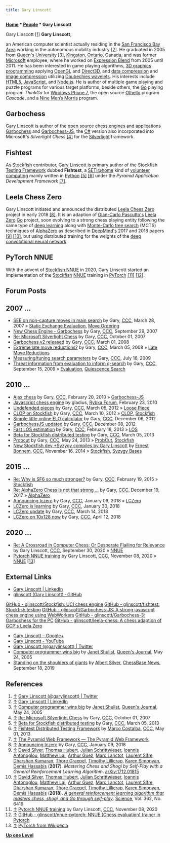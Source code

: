 ```yaml
---
title: Gary Linscott
---
```

**[Home](Home "Home") * [People](People "People") * Gary Linscott**

[](https://twitter.com/garylinscott) Gary Linscott <a id="cite-note-1" href="#cite-ref-1">[1]</a>
**Gary Linscott**,

an American computer scientist actually residing in the [San Francisco Bay Area](https://en.wikipedia.org/wiki/San_Francisco_Bay_Area) working in the autonomous mobility industry <a id="cite-note-2" href="#cite-ref-2">[2]</a>. He graduated in 2005 from [Queen's University](https://en.wikipedia.org/wiki/Queen%27s_University) <a id="cite-note-3" href="#cite-ref-3">[3]</a>, [Kingston, Ontario](https://en.wikipedia.org/wiki/Kingston,_Ontario), Canada,
and was former [Microsoft](Microsoft "Microsoft") employee, where he worked on [Expression Blend](https://en.wikipedia.org/wiki/Microsoft_Blend) from 2005 until 2011. He has been interested in game playing algorithms, [3D graphics programming](Graphics_Programming "Graphics Programming") applying [OpenGL](https://en.wikipedia.org/wiki/OpenGL) and [Direct3D](https://en.wikipedia.org/wiki/Direct3D), and [data compression](https://en.wikipedia.org/wiki/Data_compression) and [image compression](https://en.wikipedia.org/wiki/Image_compression) utilizing [Daubechies wavelets](https://en.wikipedia.org/wiki/Daubechies_wavelet). His interests include [HTML5](https://en.wikipedia.org/wiki/HTML5), [JavaScript](JavaScript "JavaScript"), and [Node.js](https://en.wikipedia.org/wiki/Node.js). He is author of multiple game playing and puzzle programs for various target platforms, beside others, the [Go](Go "Go") playing program *ThinkGo* for [Windows Phone 7](Windows#Phone7 "Windows"), the open source [Othello](Othello "Othello") program *Cascade*, and a [Nine Men’s Morris](Nine_Men%E2%80%99s_Morris "Nine Men’s Morris") program.

## Garbochess

Gary Linscott is author of the [open source chess engines](Category:Open_Source "Category:Open Source") and applications [Garbochess](Garbochess "Garbochess") and [Garbochess-JS](Garbochess-JS "Garbochess-JS"), the [C#](C_sharp "C sharp") version also incorporated into Microsoft's *Silverlight Chess* <a id="cite-note-4" href="#cite-ref-4">[4]</a> for the [Silverlight](https://en.wikipedia.org/wiki/Microsoft_Silverlight) framework.

## Fishtest

As [Stockfish](Stockfish "Stockfish") contributor, Gary Linscott is primary author of the Stockfish [Testing Framework](Stockfish#TestingFramework "Stockfish") dubbed **Fishtest**, a [SETI@home](https://en.wikipedia.org/wiki/SETI@home) kind of [volunteer computing](https://en.wikipedia.org/wiki/Volunteer_computing)
mainly written in [Python](Python "Python") <a id="cite-note-5" href="#cite-ref-5">[5]</a> <a id="cite-note-6" href="#cite-ref-6">[6]</a> under the *Pyramid Application Development Framework* <a id="cite-note-7" href="#cite-ref-7">[7]</a>.

## Leela Chess Zero

Gary Linscott initiated and announced the distributed [Leela Chess Zero](Leela_Chess_Zero "Leela Chess Zero") project in early 2018 <a id="cite-note-8" href="#cite-ref-8">[8]</a>. It is an adaption of [Gian-Carlo Pascutto's](Gian-Carlo_Pascutto "Gian-Carlo Pascutto") [Leela Zero](index.php?title=Leela_Zero&action=edit&redlink=1 "Leela Zero (page does not exist)") [Go](Go "Go") project, soon evolving to a strong chess playing entity following the same type of [deep learning](Deep_Learning "Deep Learning") along with [Monte-Carlo tree search](Monte-Carlo_Tree_Search "Monte-Carlo Tree Search") (MCTS) techniques of [AlphaZero](AlphaZero "AlphaZero") as described in [DeepMind's](index.php?title=DeepMind&action=edit&redlink=1 "DeepMind (page does not exist)") 2017 and 2018 papers
<a id="cite-note-9" href="#cite-ref-9">[9]</a>
<a id="cite-note-10" href="#cite-ref-10">[10]</a>, but using distributed training for the weights of the [deep](Neural_Networks#Deep "Neural Networks") [convolutional neural network](Neural_Networks#Convolutional "Neural Networks").

## PyTorch NNUE

With the advent of [Stockfish NNUE](Stockfish_NNUE "Stockfish NNUE") in 2020, Gary Linscott started an implementation of the [Stockfish](Stockfish "Stockfish") [NNUE](NNUE "NNUE") training in [PyTorch](https://en.wikipedia.org/wiki/PyTorch) <a id="cite-note-11" href="#cite-ref-11">[11]</a> <a id="cite-note-12" href="#cite-ref-12">[12]</a>.

## Forum Posts

## 2007 ...

- [SEE on non-capture moves in main search](http://www.talkchess.com/forum/viewtopic.php?t=12706) by Gary, [CCC](CCC "CCC"), March 28, 2007 » [Static Exchange Evaluation](Static_Exchange_Evaluation "Static Exchange Evaluation"), [Move Ordering](Move_Ordering "Move Ordering")
- [New Chess Engine - Garbochess](http://www.talkchess.com/forum/viewtopic.php?t=16768) by Gary, [CCC](CCC "CCC"), September 29, 2007
- [Re: Microsoft Silverlight Chess](http://www.talkchess.com/forum/viewtopic.php?t=16814&start=1) by Gary, [CCC](CCC "CCC"), October 01, 2007
- [Garbochess v2 released](http://www.talkchess.com/forum/viewtopic.php?t=19933) by Gary, [CCC](CCC "CCC"), March 01, 2008
- [Extreme late move reductions?](http://www.talkchess.com/forum/viewtopic.php?p=178438) by Gary, [CCC](CCC "CCC"), March 05, 2008 » [Late Move Reductions](Late_Move_Reductions "Late Move Reductions")
- [Measuring/tuning search parameters](http://www.talkchess.com/forum/viewtopic.php?p=280865) by Gary, [CCC](CCC "CCC"), July 16, 2009
- [Threat information from evaluation to inform q-search](http://www.talkchess.com/forum/viewtopic.php?p=291259) by Gary, [CCC](CCC "CCC"), September 15, 2009 » [Evaluation](Evaluation "Evaluation"), [Quiescence Search](Quiescence_Search "Quiescence Search")

## 2010 ...

- [Ajax chess](http://www.talkchess.com/forum/viewtopic.php?p=332081) by Gary, [CCC](CCC "CCC"), February 20, 2010 » [Garbochess-JS](Garbochess-JS "Garbochess-JS")
- [Javascript chess engine](http://rybkaforum.net/cgi-bin/rybkaforum/topic_show.pl?tid=15663) by gladius, [Rybka Forum](Computer_Chess_Forums "Computer Chess Forums"), February 23, 2010
- [Undefended pieces](http://www.talkchess.com/forum/viewtopic.php?p=453708) by Gary, [CCC](CCC "CCC"), March 05, 2012 » [Loose Piece](Loose_Piece "Loose Piece")
- [CLOP on Stockfish](http://www.talkchess.com/forum/viewtopic.php?p=454327) by Gary, [CCC](CCC "CCC"), March 10, 2012 » [CLOP](CLOP "CLOP"), [Stockfish](Stockfish "Stockfish")
- [Simple little online ELO calculator](http://www.talkchess.com/forum/viewtopic.php?p=495734) by Gary, [CCC](CCC "CCC"), December 06, 2012
- [GarbochessJS updated](http://www.talkchess.com/forum/viewtopic.php?t=46330) by Gary, [CCC](CCC "CCC"), December 08, 2012
- [Fast LOS estimation](http://www.talkchess.com/forum/viewtopic.php?p=508206) by Gary, [CCC](CCC "CCC"), February 18, 2013 » [LOS](LOS_Table "LOS Table")
- [Beta for Stockfish distributed testing](http://www.talkchess.com/forum/viewtopic.php?t=47407) by Gary, [CCC](CCC "CCC"), March 05, 2013
- [Probcut](http://www.talkchess.com/forum/viewtopic.php?p=518426) by Gary, [CCC](CCC "CCC"), May 24, 2013 » [ProbCut](ProbCut "ProbCut"), [Stockfish](Stockfish "Stockfish")
- [New Stockfish dev +Syzygy compiles by Gary Linscott](http://www.talkchess.com/forum/viewtopic.php?t=54360) by [Ernest Bonnem](index.php?title=Ernest_Bonnem&action=edit&redlink=1 "Ernest Bonnem (page does not exist)"), [CCC](CCC "CCC"), November 16, 2014 » [Stockfish](Stockfish "Stockfish"), [Syzygy Bases](Syzygy_Bases "Syzygy Bases")

## 2015 ...

- [Re: Why is SF6 so much stronger?](http://www.talkchess.com/forum3/viewtopic.php?f=7&t=55390&start=10) by Gary, [CCC](CCC "CCC"), February 19, 2015 » [Stockfish](Stockfish "Stockfish")
- [Re: AlphaZero Chess is not that strong ...](http://www.talkchess.com/forum3/viewtopic.php?f=2&t=66062&start=3) by Gary, [CCC](CCC "CCC"), December 19, 2017 » [AlphaZero](AlphaZero "AlphaZero")
- [Announcing lczero](http://www.talkchess.com/forum/viewtopic.php?t=66280) by Gary, [CCC](CCC "CCC"), January 09, 2018 » [LCZero](Leela_Chess_Zero "Leela Chess Zero")
- [LCZero is learning](http://www.talkchess.com/forum/viewtopic.php?t=66452) by Gary, [CCC](CCC "CCC"), January 30, 2018
- [LCZero update](http://www.talkchess.com/forum/viewtopic.php?t=66824) by Gary, [CCC](CCC "CCC"), March 14, 2018
- [LCZero on 10x128 now](http://www.talkchess.com/forum3/viewtopic.php?f=2&t=67087) by Gary, [CCC](CCC "CCC"), April 12, 2018

## 2020 ...

- [Re: A Crossroad in Computer Chess; Or Desperate Flailing for Relevance](http://www.talkchess.com/forum3/viewtopic.php?f=2&t=75247&start=74) by Gary Linscott, [CCC](CCC "CCC"), September 30, 2020 » [NNUE](NNUE "NNUE")
- [Pytorch NNUE training](http://www.talkchess.com/forum3/viewtopic.php?f=7&t=75724) by Gary Linscott, [CCC](CCC "CCC"), November 08, 2020 » [NNUE](NNUE "NNUE") <a id="cite-note-13" href="#cite-ref-13">[13]</a>

## External Links

- [Gary Linscott | LinkedIn](https://www.linkedin.com/in/gary-linscott-24437517/)
- [glinscott (Gary Linscott) · GitHub](https://github.com/glinscott)

[GitHub - glinscott/Stockfish: UCI chess engine](https://github.com/glinscott/Stockfish)
[GitHub - glinscott/fishtest: Stockfish testing](https://github.com/glinscott/fishtest)
[GitHub - glinscott/Garbochess-JS: A strong javascript chess engine using WebWorkers](https://github.com/glinscott/Garbochess-JS)
[GitHub - glinscott/Garbochess-3: Garbochess for the PC](https://github.com/glinscott/Garbochess-3)
[GitHub - glinscott/leela-chess: A chess adaption of GCP's Leela Zero](https://github.com/glinscott/leela-chess)

- [Gary Linscott – Google+](https://plus.google.com/113215143180039672529/posts)
- [Gary Linscott - YouTube](https://www.youtube.com/user/glinscott)
- [Gary Linscott (@garylinscott) | Twitter](https://twitter.com/garylinscott)
- [Computer programmer wins big](http://queensjournal.ca/story/2005-05-24/news/computer-programmer-wins-big/) by [Janet Shulist](http://queensjournal.ca/author/janet-shulist/), [Queen's Journal](https://en.wikipedia.org/wiki/The_Queen%27s_Journal), May 24, 2005
- [Standing on the shoulders of giants](https://en.chessbase.com/post/standing-on-the-shoulders-of-giants) by [Albert Silver](Albert_Silver "Albert Silver"), [ChessBase News](ChessBase "ChessBase"), September 18, 2019

## References

1. <a id="cite-ref-1" href="#cite-note-1">↑</a> [Gary Linscott (@garylinscott) | Twitter](https://twitter.com/garylinscott)
1. <a id="cite-ref-2" href="#cite-note-2">↑</a> [Gary Linscott | LinkedIn](https://www.linkedin.com/in/gary-linscott-24437517/)
1. <a id="cite-ref-3" href="#cite-note-3">↑</a> [Computer programmer wins big](http://queensjournal.ca/story/2005-05-24/news/computer-programmer-wins-big/) by [Janet Shulist](http://queensjournal.ca/author/janet-shulist/), [Queen's Journal](https://en.wikipedia.org/wiki/The_Queen%27s_Journal), May 24, 2005
1. <a id="cite-ref-4" href="#cite-note-4">↑</a> [Re: Microsoft Silverlight Chess](http://www.talkchess.com/forum/viewtopic.php?t=16814&start=1) by Gary, [CCC](CCC "CCC"), October 01, 2007
1. <a id="cite-ref-5" href="#cite-note-5">↑</a> [Beta for Stockfish distributed testing](http://www.talkchess.com/forum/viewtopic.php?t=47407) by Gary, [CCC](CCC "CCC"), March 05, 2013
1. <a id="cite-ref-6" href="#cite-note-6">↑</a> [Fishtest Distributed Testing Framework](http://www.talkchess.com/forum/viewtopic.php?t=47885) by [Marco Costalba](Marco_Costalba "Marco Costalba"), [CCC](CCC "CCC"), May 01, 2013
1. <a id="cite-ref-7" href="#cite-note-7">↑</a> [The Pyramid Web Framework — The Pyramid Web Framework](https://docs.pylonsproject.org/projects/pyramid/en/latest/)
1. <a id="cite-ref-8" href="#cite-note-8">↑</a> [Announcing lczero](http://www.talkchess.com/forum/viewtopic.php?t=66280) by Gary, [CCC](CCC "CCC"), January 09, 2018
1. <a id="cite-ref-9" href="#cite-note-9">↑</a> [David Silver](David_Silver "David Silver"), [Thomas Hubert](Thomas_Hubert "Thomas Hubert"), [Julian Schrittwieser](Julian_Schrittwieser "Julian Schrittwieser"), [Ioannis Antonoglou](Ioannis_Antonoglou "Ioannis Antonoglou"), [Matthew Lai](Matthew_Lai "Matthew Lai"), [Arthur Guez](Arthur_Guez "Arthur Guez"), [Marc Lanctot](Marc_Lanctot "Marc Lanctot"), [Laurent Sifre](Laurent_Sifre "Laurent Sifre"), [Dharshan Kumaran](Dharshan_Kumaran "Dharshan Kumaran"), [Thore Graepel](Thore_Graepel "Thore Graepel"), [Timothy Lillicrap](Timothy_Lillicrap "Timothy Lillicrap"), [Karen Simonyan](Karen_Simonyan "Karen Simonyan"), [Demis Hassabis](Demis_Hassabis "Demis Hassabis") (**2017**). *Mastering Chess and Shogi by Self-Play with a General Reinforcement Learning Algorithm*. [arXiv:1712.01815](https://arxiv.org/abs/1712.01815)
1. <a id="cite-ref-10" href="#cite-note-10">↑</a> [David Silver](David_Silver "David Silver"), [Thomas Hubert](Thomas_Hubert "Thomas Hubert"), [Julian Schrittwieser](Julian_Schrittwieser "Julian Schrittwieser"), [Ioannis Antonoglou](Ioannis_Antonoglou "Ioannis Antonoglou"), [Matthew Lai](Matthew_Lai "Matthew Lai"), [Arthur Guez](Arthur_Guez "Arthur Guez"), [Marc Lanctot](Marc_Lanctot "Marc Lanctot"), [Laurent Sifre](Laurent_Sifre "Laurent Sifre"), [Dharshan Kumaran](Dharshan_Kumaran "Dharshan Kumaran"), [Thore Graepel](Thore_Graepel "Thore Graepel"), [Timothy Lillicrap](Timothy_Lillicrap "Timothy Lillicrap"), [Karen Simonyan](Karen_Simonyan "Karen Simonyan"), [Demis Hassabis](Demis_Hassabis "Demis Hassabis") (**2018**). *[A general reinforcement learning algorithm that masters chess, shogi, and Go through self-play](http://science.sciencemag.org/content/362/6419/1140)*. [Science](<https://en.wikipedia.org/wiki/Science_(journal)>), Vol. 362, No. 6419
1. <a id="cite-ref-11" href="#cite-note-11">↑</a> [Pytorch NNUE training](http://www.talkchess.com/forum3/viewtopic.php?f=7&t=75724) by Gary Linscott, [CCC](CCC "CCC"), November 08, 2020
1. <a id="cite-ref-12" href="#cite-note-12">↑</a> [GitHub - glinscott/nnue-pytorch: NNUE (Chess evaluation) trainer in Pytorch](https://github.com/glinscott/nnue-pytorch)
1. <a id="cite-ref-13" href="#cite-note-13">↑</a> [PyTorch from Wikipedia](https://en.wikipedia.org/wiki/PyTorch)

**[Up one Level](People "People")**

